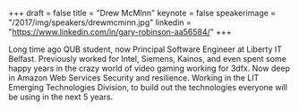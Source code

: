 +++
draft = false
title = "Drew McMInn"
keynote = false
speakerimage = "/2017/img/speakers/drewmcminn.jpg"
linkedin = "https://www.linkedin.com/in/gary-robinson-aa56584/"
+++

Long time ago QUB student, now Principal Software Engineer at Liberty IT Belfast.  Previously worked for Intel, Siemens, Kainos, and even spent some happy years in the crazy world of video gaming working for 3dfx. Now deep in Amazon Web Services Security and resilience.  Working in the LIT Emerging Technologies Division, to build out the technologies everyone will be using in the next 5 years.